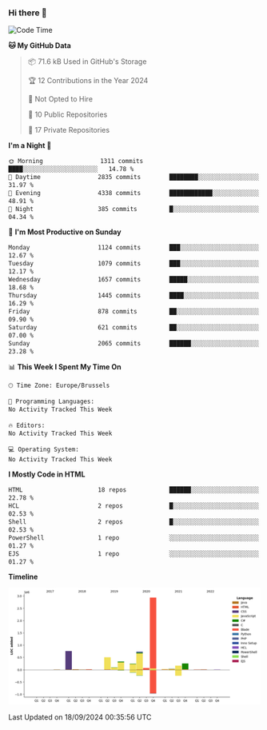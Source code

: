 ### Hi there 👋

<!--START_SECTION:waka-->
![Code Time](http://img.shields.io/badge/Code%20Time-1%2C222%20hrs%2056%20mins-blue)

**🐱 My GitHub Data** 

> 📦 71.6 kB Used in GitHub's Storage 
 > 
> 🏆 12 Contributions in the Year 2024
 > 
> 🚫 Not Opted to Hire
 > 
> 📜 10 Public Repositories 
 > 
> 🔑 17 Private Repositories 
 > 
**I'm a Night 🦉** 

```text
🌞 Morning                1311 commits        ████░░░░░░░░░░░░░░░░░░░░░   14.78 % 
🌆 Daytime                2835 commits        ████████░░░░░░░░░░░░░░░░░   31.97 % 
🌃 Evening                4338 commits        ████████████░░░░░░░░░░░░░   48.91 % 
🌙 Night                  385 commits         █░░░░░░░░░░░░░░░░░░░░░░░░   04.34 % 
```
📅 **I'm Most Productive on Sunday** 

```text
Monday                   1124 commits        ███░░░░░░░░░░░░░░░░░░░░░░   12.67 % 
Tuesday                  1079 commits        ███░░░░░░░░░░░░░░░░░░░░░░   12.17 % 
Wednesday                1657 commits        █████░░░░░░░░░░░░░░░░░░░░   18.68 % 
Thursday                 1445 commits        ████░░░░░░░░░░░░░░░░░░░░░   16.29 % 
Friday                   878 commits         ██░░░░░░░░░░░░░░░░░░░░░░░   09.90 % 
Saturday                 621 commits         ██░░░░░░░░░░░░░░░░░░░░░░░   07.00 % 
Sunday                   2065 commits        ██████░░░░░░░░░░░░░░░░░░░   23.28 % 
```


📊 **This Week I Spent My Time On** 

```text
🕑︎ Time Zone: Europe/Brussels

💬 Programming Languages: 
No Activity Tracked This Week

🔥 Editors: 
No Activity Tracked This Week

💻 Operating System: 
No Activity Tracked This Week
```

**I Mostly Code in HTML** 

```text
HTML                     18 repos            ██████░░░░░░░░░░░░░░░░░░░   22.78 % 
HCL                      2 repos             █░░░░░░░░░░░░░░░░░░░░░░░░   02.53 % 
Shell                    2 repos             █░░░░░░░░░░░░░░░░░░░░░░░░   02.53 % 
PowerShell               1 repo              ░░░░░░░░░░░░░░░░░░░░░░░░░   01.27 % 
EJS                      1 repo              ░░░░░░░░░░░░░░░░░░░░░░░░░   01.27 % 
```



**Timeline**

![Lines of Code chart](https://raw.githubusercontent.com/guillaumedeplancke/guillaumedeplancke/main/assets/bar_graph.png)


 Last Updated on 18/09/2024 00:35:56 UTC
<!--END_SECTION:waka-->
